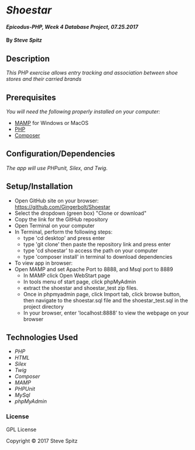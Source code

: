 # _Shoestar_

#### _Epicodus-PHP, Week 4 Database Project, 07.25.2017_

#### By _**Steve Spitz**_

## Description

_This PHP exercise allows entry tracking and association between shoe stores and their carried brands_

## Prerequisites

_You will need the following properly installed on your computer:_

* [MAMP](https://www.mamp.info/en/) for Windows or MacOS
* [PHP](https://secure.php.net/)
* [Composer](https://getcomposer.org/)

## Configuration/Dependencies

_The app will use PHPunit,  Silex, and Twig._

## Setup/Installation

* Open GitHub site on your browser: https://github.com/Gingerbolt/Shoestar
* Select the dropdown (green box) "Clone or download"
* Copy the link for the GitHub repository
* Open Terminal on your computer
* In Terminal, perform the following steps:
  * type 'cd desktop' and press enter
  * type 'git clone' then paste the repository link and press enter
  * type 'cd shoestar' to access the path on your computer
  * type 'composer install' in terminal to download dependencies
* To view app in browser:
* Open MAMP and set Apache Port to 8888, and Msql port to 8889
  * In MAMP click Open WebStart page
  * In tools menu of start page, click phpMyAdmin
  * extract the shoestar and shoestar_test zip files.
  * Once in phpmyadmin page, click Import tab, click browse button, then navigate to the shoestar.sql file and the shoestar_test.sql in the project directory
  * In your browser, enter 'localhost:8888' to view the webpage on your browser



## Technologies Used

* _PHP_
* _HTML_
* _Silex_
* _Twig_
* _Composer_
* _MAMP_
* _PHPUnit_
* _MySql_
* _phpMyAdmin_

### License

GPL License

Copyright &copy; 2017 Steve Spitz
